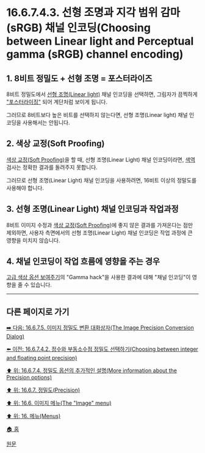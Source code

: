# 16.6.7.4.3. 선형 조명과 지각 범위 감마(sRGB) 채널 인코딩(Choosing between Linear light and Perceptual gamma (sRGB) channel encoding)

<a id="16-06-07-04-03-s1"></a>

## 1. 8비트 정밀도 + 선형 조명 = 포스터라이즈
8비트 정밀도에서 [선형 조명(Linear light)](./19-glossaryx-linear_light.md) 채널 인코딩을 선택하면, 그림자가 끔찍하게 ["포스터라이징"](./16-08-57-00-posterize.md) 되어 계단처럼 보이게 됩니다.

그러므로 8비트보다 높은 비트를 선택하지 않는다면, 선형 조명(Linear light) 채널 인코딩을 사용해서는 안됩니다.

<a id="16-06-07-04-03-s2"></a>

## 2. 색상 교정(Soft Proofing)
[색상 교정(Soft Proofing)](./19-glossaryx-soft_proofing.md)을 할 때, 선형 조명(Linear Light) 채널 인코딩이라면, [색역](./19-glossaryx-gamut.md) 검사는 정확한 결과를 돌려주지 못합니다.

그러므로 선형 조명(Linear Light) 채널 인코딩을 사용하려면, 16비트 이상의 정말도를 사용해야 합니다.

<a id="16-06-07-04-03-s3"></a>

## 3. 선형 조명(Linear Light) 채널 인코딩과 작업과정
8비트 이미지 수정과 [색상 교정(Soft Proofing)](./19-glossaryx-soft_proofing.md)에 좋지 않은 결과를 가져온다는 점만 제외하면, 사용자 측면에서의 선형 조명(Linear Light) 채널 인코딩은 작업 과정에 큰 영향을 미치지 않습니다.

<a id="16-06-07-04-03-s4"></a>

## 4. 채널 인코딩이 작업 흐름에 영향을 주는 경우
[고급 색상 옵션 보여주기](./12-01-04-06-filter_dialogs.md)의 "Gamma hack"을 사용한 결과에 대해 "채널 인코딩"이 영향을 줄 수 있습니다.

***

## 다른 페이지로 가기

[➡️ 다음: 16.6.7.5. 이미지 정밀도 변환 대화상자(The Image Precision Conversion Dialog)](./16-06-07-05-the_image_precision_conversion_dialog.md)

[⬅️ 이전: 16.6.7.4.2. 정수와 부동소수점 정밀도 선택하기(Choosing between integer and floating point precision)](./16-06-07-04-02-choosing_between_integer_and_floating_point_precision.md)

[⬆️ 위: 16.6.7.4. 정밀도 옵션의 추가적인 설명(More information about the Precision options)](./16-06-07-04-00-more_information_about_the_precision_options.md)

[⬆️ 위: 16.6.7. 정밀도(Precision)](./16-06-07-00-precision.md)

[⬆️ 위: 16.6. 이미지 메뉴(The "Image" menu)](./16-06-00-the-image-menu.md)

[⬆️ 위: 16. 메뉴(Menus)](./16-00-menus.md)

[🏠 홈](./00-home.md)

[원문](https://docs.gimp.org/2.10/ko/gimp-image-precision.html#idm26656)